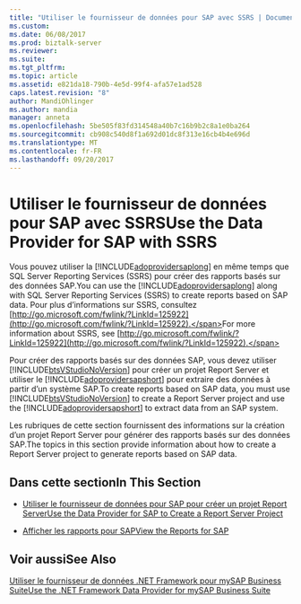 ```yaml
---
title: "Utiliser le fournisseur de données pour SAP avec SSRS | Documents Microsoft"
ms.custom: 
ms.date: 06/08/2017
ms.prod: biztalk-server
ms.reviewer: 
ms.suite: 
ms.tgt_pltfrm: 
ms.topic: article
ms.assetid: e821da18-790b-4e5d-99f4-afa57e1ad528
caps.latest.revision: "8"
author: MandiOhlinger
ms.author: mandia
manager: anneta
ms.openlocfilehash: 5be505f83fd314548a40b7c16b9b2c8a1e0ba264
ms.sourcegitcommit: cb908c540d8f1a692d01dc8f313e16cb4b4e696d
ms.translationtype: MT
ms.contentlocale: fr-FR
ms.lasthandoff: 09/20/2017
---
```

# <a name="use-the-data-provider-for-sap-with-ssrs"></a><span data-ttu-id="3e8d7-102">Utiliser le fournisseur de données pour SAP avec SSRS</span><span class="sxs-lookup"><span data-stu-id="3e8d7-102">Use the Data Provider for SAP with SSRS</span></span>
<span data-ttu-id="3e8d7-103">Vous pouvez utiliser la [!INCLUDE[adoprovidersaplong](../../includes/adoprovidersaplong-md.md)] en même temps que SQL Server Reporting Services (SSRS) pour créer des rapports basés sur des données SAP.</span><span class="sxs-lookup"><span data-stu-id="3e8d7-103">You can use the [!INCLUDE[adoprovidersaplong](../../includes/adoprovidersaplong-md.md)] along with SQL Server Reporting Services (SSRS) to create reports based on SAP data.</span></span> <span data-ttu-id="3e8d7-104">Pour plus d’informations sur SSRS, consultez [http://go.microsoft.com/fwlink/?LinkId=125922](http://go.microsoft.com/fwlink/?LinkId=125922).</span><span class="sxs-lookup"><span data-stu-id="3e8d7-104">For more information about SSRS, see [http://go.microsoft.com/fwlink/?LinkId=125922](http://go.microsoft.com/fwlink/?LinkId=125922).</span></span>  
  
 <span data-ttu-id="3e8d7-105">Pour créer des rapports basés sur des données SAP, vous devez utiliser [!INCLUDE[btsVStudioNoVersion](../../includes/btsvstudionoversion-md.md)] pour créer un projet Report Server et utiliser le [!INCLUDE[adoprovidersapshort](../../includes/adoprovidersapshort-md.md)] pour extraire des données à partir d’un système SAP.</span><span class="sxs-lookup"><span data-stu-id="3e8d7-105">To create reports based on SAP data, you must use [!INCLUDE[btsVStudioNoVersion](../../includes/btsvstudionoversion-md.md)] to create a Report Server project and use the [!INCLUDE[adoprovidersapshort](../../includes/adoprovidersapshort-md.md)] to extract data from an SAP system.</span></span>  
  
 <span data-ttu-id="3e8d7-106">Les rubriques de cette section fournissent des informations sur la création d’un projet Report Server pour générer des rapports basés sur des données SAP.</span><span class="sxs-lookup"><span data-stu-id="3e8d7-106">The topics in this section provide information about how to create a Report Server project to generate reports based on SAP data.</span></span>  
  
## <a name="in-this-section"></a><span data-ttu-id="3e8d7-107">Dans cette section</span><span class="sxs-lookup"><span data-stu-id="3e8d7-107">In This Section</span></span>  
  
-   [<span data-ttu-id="3e8d7-108">Utiliser le fournisseur de données pour SAP pour créer un projet Report Server</span><span class="sxs-lookup"><span data-stu-id="3e8d7-108">Use the Data Provider for SAP to Create a Report Server Project</span></span>](../../adapters-and-accelerators/adapter-sap/use-the-data-provider-for-sap-to-create-a-report-server-project.md)  
  
-   [<span data-ttu-id="3e8d7-109">Afficher les rapports pour SAP</span><span class="sxs-lookup"><span data-stu-id="3e8d7-109">View the Reports for SAP</span></span>](../../adapters-and-accelerators/adapter-sap/view-the-reports-for-sap.md)  
  
## <a name="see-also"></a><span data-ttu-id="3e8d7-110">Voir aussi</span><span class="sxs-lookup"><span data-stu-id="3e8d7-110">See Also</span></span>  
 [<span data-ttu-id="3e8d7-111">Utiliser le fournisseur de données .NET Framework pour mySAP Business Suite</span><span class="sxs-lookup"><span data-stu-id="3e8d7-111">Use the .NET Framework Data Provider for mySAP Business Suite</span></span>](../../adapters-and-accelerators/adapter-sap/use-the-net-framework-data-provider-for-mysap-business-suite.md)